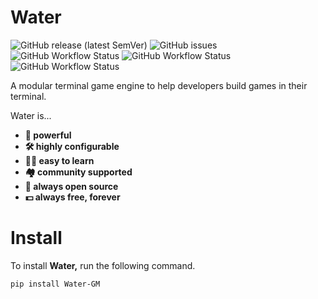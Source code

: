 # Water
![GitHub release (latest SemVer)](https://img.shields.io/github/v/release/stack-community/water?color=green&display_name=tag&label=Release&logo=Github&sort=semver&style=flat-square)
![GitHub issues](https://img.shields.io/github/issues/stack-community/water?label=Issues&logo=pypi&logoColor=white&style=flat-square)
![GitHub Workflow Status](https://img.shields.io/github/actions/workflow/status/stack-community/water/docs.yml?label=Documenation&style=flat-square)
![GitHub Workflow Status](https://img.shields.io/github/actions/workflow/status/stack-community/water/codeql.yml?label=CodeQL&style=flat-square)
![GitHub Workflow Status](https://img.shields.io/github/actions/workflow/status/stack-community/water/python-publish.yml?label=PyPi&style=flat-square)

A modular terminal game engine to help developers build games in their terminal.

Water is...

- **🚀 powerful**
- **🛠️ highly configurable**
- **🧑🏻 easy to learn**
- **🏘️ community supported**
- **📂 always open source**
- **💵 always free, forever**

# Install

To install **Water,** run the following command.

```bash
pip install Water-GM
```
